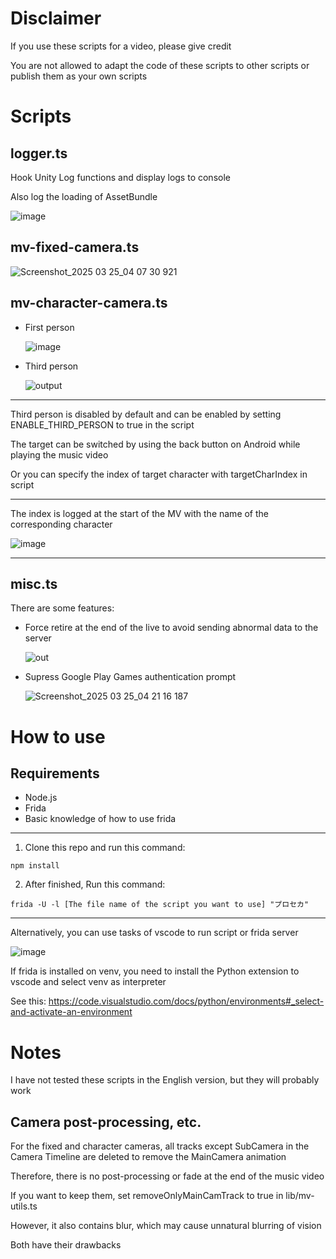 # Disclaimer
If you use these scripts for a video, please give credit

You are not allowed to adapt the code of these scripts to other scripts or publish them as your own scripts

# Scripts
## logger.ts


Hook Unity Log functions and display logs to console

Also log the loading of AssetBundle

![image](https://github.com/user-attachments/assets/86d89e18-2615-42e5-99f4-35a75a77600d)

## mv-fixed-camera.ts

![Screenshot_2025 03 25_04 07 30 921](https://github.com/user-attachments/assets/e34d21c3-00f4-458e-abc0-852615ea54e4)

## mv-character-camera.ts

- First person

  ![image](https://github.com/user-attachments/assets/563a1c3b-7bb2-46fe-93f9-c27b35aa7daa)

- Third person

  ![output](https://github.com/user-attachments/assets/160091c4-6dfb-46f5-973d-0a68eea85099)

---

Third person is disabled by default and can be enabled by setting ENABLE_THIRD_PERSON to true in the script

The target can be switched by using the back button on Android while playing the music video

Or you can specify the index of target character with targetCharIndex in script

---

The index is logged at the start of the MV with the name of the corresponding character

![image](https://github.com/user-attachments/assets/233784ce-43dd-4aff-ac3a-64a4786c3ada)

---

## misc.ts
There are some features:
- Force retire at the end of the live to avoid sending abnormal data to the server

  ![out](https://github.com/user-attachments/assets/712aa0b6-f172-4413-b464-b5ae287e0d6b)
  
- Supress Google Play Games authentication prompt

  ![Screenshot_2025 03 25_04 21 16 187](https://github.com/user-attachments/assets/05a01dbc-8b8e-45b6-9152-d9f3f767a356)

# How to use
## Requirements
- Node.js
- Frida
- Basic knowledge of how to use frida

---

1. Clone this repo and run this command:
```
npm install
```
2. After finished, Run this command:
```
frida -U -l [The file name of the script you want to use] "プロセカ"
```

---

Alternatively, you can use tasks of vscode to run script or frida server

![image](https://github.com/user-attachments/assets/693db1dc-afd5-41b8-9fc7-a453de7ddf6e)

If frida is installed on venv, you need to install the Python extension to vscode and select venv as interpreter

See this: https://code.visualstudio.com/docs/python/environments#_select-and-activate-an-environment

# Notes
I have not tested these scripts in the English version, but they will probably work

## Camera post-processing, etc.
For the fixed and character cameras, all tracks except SubCamera in the Camera Timeline are deleted to remove the MainCamera animation

Therefore, there is no post-processing or fade at the end of the music video

If you want to keep them, set removeOnlyMainCamTrack to true in lib/mv-utils.ts

However, it also contains blur, which may cause unnatural blurring of vision

Both have their drawbacks
